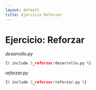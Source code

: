 ```yaml
---
layout: default
title: Ejercicio Reforzar
---
```

# Ejercicio: Reforzar
*desarrollo.py*
```python
{% include 3_reforzar/desarrollo.py %}
```

*reforzar.py*
```python
{% include 3_reforzar/reforzar.py %}
```
